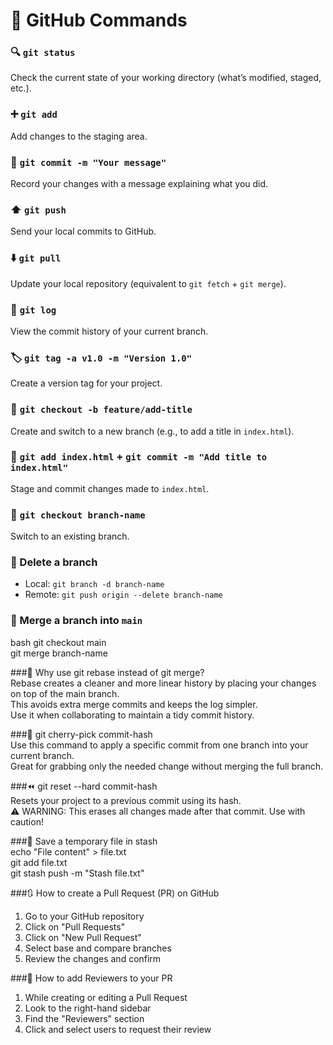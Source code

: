 # 🚀 GitHub Commands 

### 🔍 `git status`  
Check the current state of your working directory (what’s modified, staged, etc.).

### ➕ `git add`  
Add changes to the staging area.

### 💬 `git commit -m "Your message"`  
Record your changes with a message explaining what you did.

### ⬆️ `git push`  
Send your local commits to GitHub.

### ⬇️ `git pull`  
Update your local repository (equivalent to `git fetch` + `git merge`).

### 📜 `git log`  
View the commit history of your current branch.

### 🏷️ `git tag -a v1.0 -m "Version 1.0"`  
Create a version tag for your project.

### 🌿 `git checkout -b feature/add-title`  
Create and switch to a new branch (e.g., to add a title in `index.html`).

### 📝 `git add index.html` + `git commit -m "Add title to index.html"`  
Stage and commit changes made to `index.html`.

### 🔁 `git checkout branch-name`  
Switch to an existing branch.

### 🧹 Delete a branch  
- Local: `git branch -d branch-name`  
- Remote: `git push origin --delete branch-name`

### 🔀 Merge a branch into `main`
bash
git checkout main  
git merge branch-name

###🧠 Why use git rebase instead of git merge?  
Rebase creates a cleaner and more linear history by placing your changes on top of the main branch.  
This avoids extra merge commits and keeps the log simpler.  
Use it when collaborating to maintain a tidy commit history.

###🍒 git cherry-pick commit-hash  
Use this command to apply a specific commit from one branch into your current branch.  
Great for grabbing only the needed change without merging the full branch.

###⏪ git reset --hard commit-hash  
Resets your project to a previous commit using its hash.  
⚠️ WARNING: This erases all changes made after that commit. Use with caution!

###🧾 Save a temporary file in stash  
  echo "File content" > file.txt  
  git add file.txt  
  git stash push -m "Stash file.txt"

###🔃 How to create a Pull Request (PR) on GitHub  
1. Go to your GitHub repository  
2. Click on "Pull Requests"  
3. Click on "New Pull Request"  
4. Select base and compare branches  
5. Review the changes and confirm

###👥 How to add Reviewers to your PR  
1. While creating or editing a Pull Request  
2. Look to the right-hand sidebar  
3. Find the "Reviewers" section  
4. Click and select users to request their review
```
